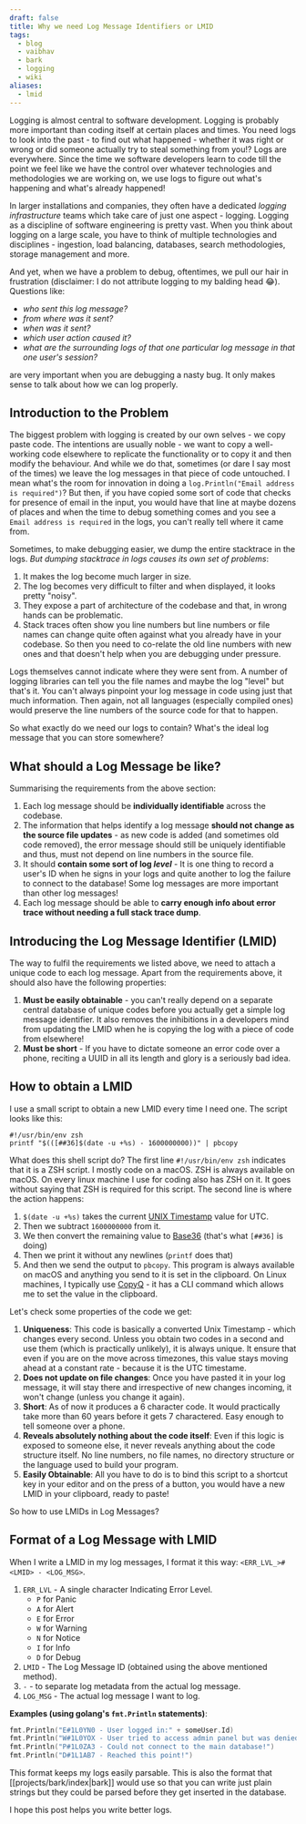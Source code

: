 ```yaml
---
draft: false
title: Why we need Log Message Identifiers or LMID
tags:
  - blog
  - vaibhav
  - bark
  - logging
  - wiki
aliases:
  - lmid
---
```

Logging is almost central to software development. Logging is probably more important than coding itself at certain places and times. You need logs to look into the past - to find out what happened - whether it was right or wrong or did someone actually try to steal something from you!? Logs are everywhere. Since the time we software developers learn to code till the point we feel like we have the control over whatever technologies and methodologies we are working on, we use logs to figure out what's happening and what's already happened!

In larger installations and companies, they often have a dedicated _logging infrastructure_ teams which take care of just one aspect - logging. Logging as a discipline of software engineering is pretty vast. When you think about logging on a large scale, you have to think of multiple technologies and disciplines - ingestion, load balancing, databases, search methodologies, storage management and more.

And yet, when we have a problem to debug, oftentimes, we pull our hair in frustration (disclaimer: I do not attribute logging to my balding head 😂). Questions like:

- _who sent this log message?_
- _from where was it sent?_
- _when was it sent?_
- _which user action caused it?_
- _what are the surrounding logs of that one particular log message in that one user's session?_

are very important when you are debugging a nasty bug. It only makes sense to talk about how we can log properly.
## Introduction to the Problem
The biggest problem with logging is created by our own selves - we copy paste code. The intentions are usually noble - we want to copy a well-working code elsewhere to replicate the functionality or to copy it and then modify the behaviour. And while we do that, sometimes (or dare I say most of the times) we leave the log messages in that piece of code untouched. I mean what's the room for innovation in doing a `log.Println("Email address is required")`? But then, if you have copied some sort of code that checks for presence of email in the input, you would have that line at maybe dozens of places and when the time to debug something comes and you see a `Email address is required` in the logs, you can't really tell where it came from.

Sometimes, to make debugging easier, we dump the entire stacktrace in the logs. _But dumping stacktrace in logs causes its own set of problems_:

1. It makes the log become much larger in size.
2. The log becomes very difficult to filter and when displayed, it looks pretty "noisy".
3. They expose a part of architecture of the codebase and that, in wrong hands can be problematic. 
4. Stack traces often show you line numbers but line numbers or file names can change quite often against what you already have in your codebase. So then you need to co-relate the old line numbers with new ones and that doesn't help when you are debugging under pressure.

Logs themselves cannot indicate where they were sent from. A number of logging libraries can tell you the file names and maybe the log "level" but that's it. You can't always pinpoint your log message in code using just that much information. Then again, not all languages (especially compiled ones) would preserve the line numbers of the source code for that to happen.

So what exactly do we need our logs to contain? What's the ideal log message that you can store somewhere?

## What should a Log Message be like?
Summarising the requirements from the above section:

1. Each log message should be **individually identifiable** across the codebase. 
2. The information that helps identify a log message **should not change as the source file updates** - as new code is added (and sometimes old code removed), the error message should still be uniquely identifiable and thus, must not depend on line numbers in the source file.
3. It should **contain some sort of log _level_** - It is one thing to record a user's ID when he signs in your logs and quite another to log the failure to connect to the database! Some log messages are more important than other log messages!
4. Each log message should be able to **carry enough info about error trace without needing a full stack trace dump**.

## Introducing the Log Message Identifier (LMID)
The way to fulfil the requirements we listed above, we need to attach a unique code to each log message. Apart from the requirements above, it should also have the following properties:

1. **Must be easily obtainable** - you can't really depend on a separate central database of unique codes before you actually get a simple log message identifier. It also removes the inhibitions in a developers mind from updating the LMID when he is copying the log with a piece of code from elsewhere!
2. **Must be short** - If you have to dictate someone an error code over a phone, reciting a UUID in all its length and glory is a seriously bad idea. 

## How to obtain a LMID
I use a small script to obtain a new LMID every time I need one. The script looks like this: 

```shell
#!/usr/bin/env zsh
printf "$(([##36]$(date -u +%s) - 1600000000))" | pbcopy
```

What does this shell script do?  The first line `#!/usr/bin/env zsh` indicates that it is a ZSH script. I mostly code on a macOS. ZSH is always available on macOS. On every linux machine I use for coding also has ZSH on it. It goes without saying that ZSH is required for this script. The second line is where the action happens: 

1. `$(date -u +%s)` takes the current [UNIX Timestamp](https://en.wikipedia.org/wiki/Unix_time) value for UTC.
2. Then we subtract `1600000000` from it. 
3. We then convert the remaining value to [Base36](https://en.wikipedia.org/wiki/Base36) (that's what `[##36]` is doing)
4. Then we print it without any newlines (`printf` does that)
5. And then we send the output to `pbcopy`. This program is always available on macOS and anything you send to it is set in the clipboard. On Linux machines, I typically use [CopyQ](https://hluk.github.io/CopyQ/) - it has a CLI command which allows me to set the value in the clipboard. 

Let's check some properties of the code we get: 
1. **Uniqueness**: This code is basically a converted Unix Timestamp - which changes every second. Unless you obtain two codes in a second and use them (which is practically unlikely), it is always unique. It ensure that even if you are on the move across timezones, this value stays moving ahead at a constant rate - because it is the UTC timestame.
2. **Does not update on file changes**: Once you have pasted it in your log message, it will stay there and irrespective of new changes incoming, it won't change (unless you change it again).
3. **Short**: As of now it produces a 6 character code. It would practically take more than 60 years before it gets 7 charactered. Easy enough to tell someone over a phone.
4. **Reveals absolutely nothing about the code itself**: Even if this logic is exposed to someone else, it never reveals anything about the code structure itself. No line numbers, no file names, no directory structure or the language used to build your program. 
5. **Easily Obtainable**: All you have to do is to bind this script to a shortcut key in your editor and on the press of a button, you would have a new LMID in your clipboard, ready to paste!

So how to use LMIDs in Log Messages?
## Format of a Log Message with LMID
When I write a LMID in my log messages, I format it this way: `<ERR_LVL_>#<LMID> - <LOG_MSG>`.

1. `ERR_LVL` - A single character Indicating Error Level.
	- `P` for Panic
	- `A` for Alert
	- `E` for Error
	- `W` for Warning
	- `N` for Notice
	- `I` for Info
	- `D` for Debug
1. `LMID` - The Log Message ID (obtained using the above mentioned method).
2. ` - ` - to separate log metadata from the actual log message.
3. `LOG_MSG` - The actual log message I want to log.

**Examples (using golang's `fmt.Println` statements)**:

```go
fmt.Println("E#1L0YN0 - User logged in:" + someUser.Id)
fmt.Println("W#1L0YOX - User tried to access admin panel but was denied:" + someUser.Id)
fmt.Println("P#1L0ZA3 - Could not connect to the main database!")
fmt.Println("D#1L1AB7 - Reached this point!")
```

This format keeps my logs easily parsable. This is also the format that [[projects/bark/index|bark]] would use so that you can write just plain strings but they could be parsed before they get inserted in the database.

I hope this post helps you write better logs.
